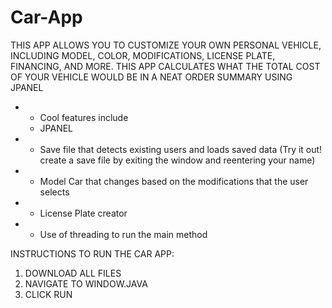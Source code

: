 # Car-App

THIS APP ALLOWS YOU TO CUSTOMIZE YOUR OWN PERSONAL VEHICLE, INCLUDING MODEL, COLOR, MODIFICATIONS, LICENSE PLATE, FINANCING, AND MORE. 
THIS APP CALCULATES WHAT THE TOTAL COST OF YOUR VEHICLE WOULD BE IN A NEAT ORDER SUMMARY USING JPANEL

 *  - Cool features include
    - JPANEL 
 *    - Save file that detects existing users and loads saved data (Try it out! create a save file by exiting the window and reentering your name)
 *    - Model Car that changes based on the modifications that the user selects
 *    - License Plate creator
 *    - Use of threading to run the main method
  

INSTRUCTIONS TO RUN THE CAR APP:

1) DOWNLOAD ALL FILES
2) NAVIGATE TO WINDOW.JAVA
3) CLICK RUN

   
